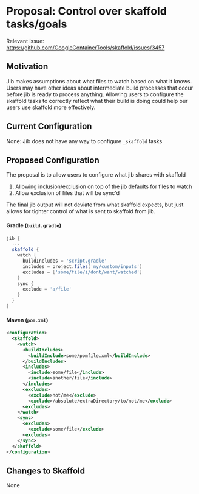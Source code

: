 # Proposal: Control over skaffold tasks/goals

Relevant issue: https://github.com/GoogleContainerTools/skaffold/issues/3457

## Motivation

Jib makes assumptions about what files to watch based on what it knows. Users
may have other ideas about intermediate build processes that occur before jib is
ready to process anything. Allowing users to configure the skaffold tasks to
correctly reflect what their build is doing could help our users use skaffold
more effectively.

## Current Configuration

None: Jib does not have any way to configure `_skaffold` tasks

## Proposed Configuration
The proposal is to allow users to configure what jib shares with skaffold
1. Allowing inclusion/exclusion on top of the jib defaults for files to watch
2. Allow exclusion of files that will be sync'd

The final jib output will not deviate from what skaffold expects, but just
allows for tighter control of what is sent to skaffold from jib.

#### Gradle (`build.gradle`)
```groovy
jib {
  ...
  skaffold {
    watch {
      buildIncludes = 'script.gradle'
      includes = project.files('my/custom/inputs')
      excludes = ['some/file/i/dont/want/watched']
    }
    sync {
      exclude = 'a/file'
    }
  }
}
```

#### Maven (`pom.xml`)
```xml
<configuration>
  <skaffold>
    <watch>
      <buildIncludes>
        <buildInclude>some/pomfile.xml</buildInclude>
      </buildIncludes>
      <includes>
        <include>some/file</include>
        <include>another/file</include>
      </includes>
      <excludes>
        <exclude>not/me</exclude>
        <exclude>/absolute/extraDirectory/to/not/me</exclude>
      <excludes>
    </watch>
    <sync>
      <excludes>
        <exclude>some/file</exclude>
      <excludes>
    </sync>
  </skaffold>
</configuration>
```

## Changes to Skaffold

None
